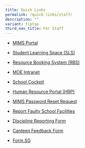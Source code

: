 ```yaml
---
title: Quick Links
permalink: /quick-links/staff/
description: ""
variant: tiptap
third_nav_title: For Staff
---
```

<ul data-tight="true" class="tight">
<li>
<p><a href="https://mims.moe.gov.sg" rel="noopener noreferrer nofollow" target="_blank">MIMS Portal</a>
</p>
</li>
<li>
<p><a href="https://vle.learning.moe.edu.sg/login" rel="noopener noreferrer nofollow" target="_blank">Student Learning Space (SLS)</a>
</p>
</li>
<li>
<p><a href="https://rbs.avero-tech.com/" rel="noopener noreferrer nofollow" target="_blank">Resource Booking System (RBS)</a>
</p>
</li>
<li>
<p><a href="https://intranet.moe.gov.sg/" rel="noopener noreferrer nofollow" target="_blank">MOE Intranet</a>
</p>
</li>
<li>
<p><a href="https://schoolcockpit.moe.gov.sg/" rel="noopener noreferrer nofollow" target="_blank">School Cockpit</a>
</p>
</li>
<li>
<p><a href="https://www.hrp.gov.sg/hrp/#/" rel="noopener noreferrer nofollow" target="_blank">Human Resource Portal (HRP)</a>
</p>
</li>
<li>
<p><a href="https://go.gov.sg/gdls-mims-pwreset" rel="noopener nofollow" target="_blank">MIMS Password Reset Request</a>
</p>
</li>
<li>
<p><a href="https://forms.gle/rEjXBEnTKn3tKVEQ7" rel="noopener nofollow" target="_blank">Report Faulty School Facilities</a>
</p>
</li>
<li>
<p><a href="https://forms.gle/rEjXBEnTKn3tKVEQ7" rel="noopener nofollow" target="_blank">Discipline Reporting Form</a>
</p>
</li>
<li>
<p><a href="https://go.gov.sg/canteenfeedbackform-" rel="noopener nofollow" target="_blank">Canteen Feedback Form</a>
</p>
</li>
<li>
<p><a href="https://form.gov.sg/" rel="noopener noreferrer nofollow" target="_blank">Form.SG</a>
</p>
</li>
</ul>
<p></p>
<p></p>